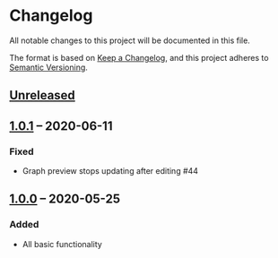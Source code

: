 # Changelog

All notable changes to this project will be documented in this file.

The format is based on [Keep a Changelog](https://keepachangelog.com/en/1.0.0/),
and this project adheres to [Semantic Versioning](https://semver.org/spec/v2.0.0.html).

## [Unreleased]

## [1.0.1] – 2020-06-11

### Fixed

* Graph preview stops updating after editing #44

## [1.0.0] – 2020-05-25

### Added

* All basic functionality

[Unreleased]: https://github.com/magjac/discourse-d3-graphviz/compare/1.0.1..HEAD
[1.0.1]: https://github.com/magjac/discourse-d3-graphviz/compare/1.0.0...1.0.1
[1.0.0]: https://github.com/magjac/discourse-d3-graphviz/compare/0.0.0...1.0.0
